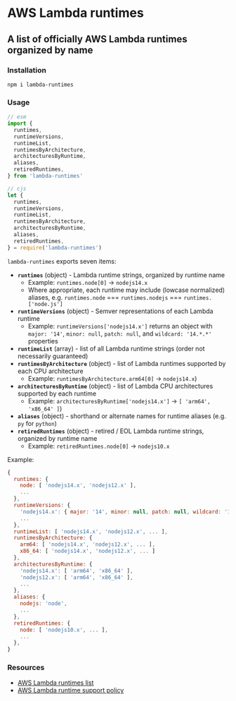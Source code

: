 # AWS Lambda runtimes

## A list of officially AWS Lambda runtimes organized by name

### Installation

`npm i lambda-runtimes`

### Usage

```js
// esm
import {
  runtimes,
  runtimeVersions,
  runtimeList,
  runtimesByArchitecture,
  architecturesByRuntime,
  aliases,
  retiredRuntimes,
} from 'lambda-runtimes'
```

```js
// cjs
let {
  runtimes,
  runtimeVersions,
  runtimeList,
  runtimesByArchitecture,
  architecturesByRuntime,
  aliases,
  retiredRuntimes,
} = require('lambda-runtimes')
```

`lambda-runtimes` exports seven items:
- **`runtimes`** (object) - Lambda runtime strings, organized by runtime name
  - Example: `runtimes.node[0]` → `nodejs14.x`
  - Where appropriate, each runtime may include (lowcase normalized) aliases, e.g. `runtimes.node` === `runtimes.nodejs` === `runtimes.['node.js']`
- **`runtimeVersions`** (object) - Semver representations of each Lambda runtime
  - Example: `runtimeVersions['nodejs14.x']` returns an object with `major: '14'`, `minor: null`, `patch: null`, and `wildcard: '14.*.*'` properties
- **`runtimeList`** (array) - list of all Lambda runtime strings (order not necessarily guaranteed)
- **`runtimesByArchitecture`** (object) - list of Lambda runtimes supported by each CPU architecture
  - Example: `runtimesByArchitecture.arm64[0]` → `nodejs14.x`)
- **`architecturesByRuntime`** (object) - list of Lambda CPU architectures supported by each runtime
  - Example: `architecturesByRuntime['nodejs14.x']` → `[ 'arm64', 'x86_64' ]`)
- **`aliases`** (object) - shorthand or alternate names for runtime aliases (e.g. `py` for `python`)
- **`retiredRuntimes`** (object) - retired / EOL Lambda runtime strings, organized by runtime name
  - Example: `retiredRuntimes.node[0]` → `nodejs10.x`

Example:

```js
{
  runtimes: {
    node: [ 'nodejs14.x', 'nodejs12.x' ],
    ...
  },
  runtimeVersions: {
    'nodejs14.x': { major: '14', minor: null, patch: null, wildcard: '14.*.*' },
    ...
  },
  runtimeList: [ 'nodejs14.x', 'nodejs12.x', ... ],
  runtimesByArchitecture: {
    arm64: [ 'nodejs14.x', 'nodejs12.x', ... ],
    x86_64: [ 'nodejs14.x', 'nodejs12.x', ... ]
  },
  architecturesByRuntime: {
    'nodejs14.x': [ 'arm64', 'x86_64' ],
    'nodejs12.x': [ 'arm64', 'x86_64' ],
    ...
  },
  aliases: {
    nodejs: 'node',
    ...
  },
  retiredRuntimes: {
    node: [ 'nodejs10.x', ... ],
    ...
  },
}
```

### Resources

- [AWS Lambda runtimes list](https://docs.aws.amazon.com/lambda/latest/dg/lambda-runtimes.html)
- [AWS Lambda runtime support policy](https://docs.aws.amazon.com/lambda/latest/dg/runtime-support-policy.html)
